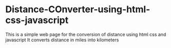 # Distance-COnverter-using-html-css-javascript
This is a simple web page for the conversion of distance using html css and javascript
It converts distance in miles into kilometers
